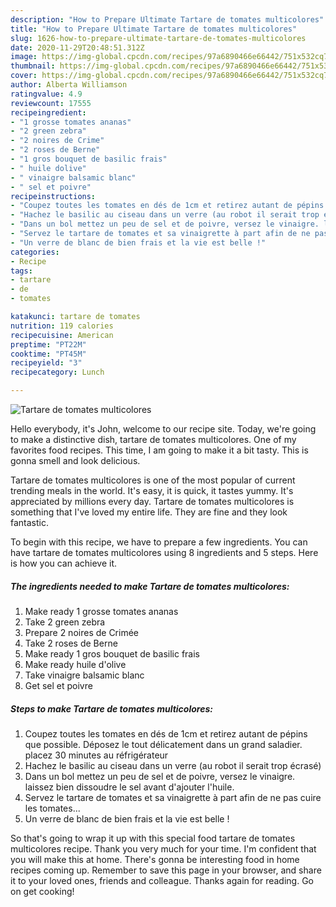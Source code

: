 ```yaml
---
description: "How to Prepare Ultimate Tartare de tomates multicolores"
title: "How to Prepare Ultimate Tartare de tomates multicolores"
slug: 1626-how-to-prepare-ultimate-tartare-de-tomates-multicolores
date: 2020-11-29T20:48:51.312Z
image: https://img-global.cpcdn.com/recipes/97a6890466e66442/751x532cq70/tartare-de-tomates-multicolores-photo-principale-de-la-recette.jpg
thumbnail: https://img-global.cpcdn.com/recipes/97a6890466e66442/751x532cq70/tartare-de-tomates-multicolores-photo-principale-de-la-recette.jpg
cover: https://img-global.cpcdn.com/recipes/97a6890466e66442/751x532cq70/tartare-de-tomates-multicolores-photo-principale-de-la-recette.jpg
author: Alberta Williamson
ratingvalue: 4.9
reviewcount: 17555
recipeingredient:
- "1 grosse tomates ananas"
- "2 green zebra"
- "2 noires de Crime"
- "2 roses de Berne"
- "1 gros bouquet de basilic frais"
- " huile dolive"
- " vinaigre balsamic blanc"
- " sel et poivre"
recipeinstructions:
- "Coupez toutes les tomates en dés de 1cm et retirez autant de pépins que possible. Déposez le tout délicatement dans un grand saladier. placez 30 minutes au réfrigérateur"
- "Hachez le basilic au ciseau dans un verre (au robot il serait trop écrasé)"
- "Dans un bol mettez un peu de sel et de poivre, versez le vinaigre. laissez bien dissoudre le sel avant d&#39;ajouter l&#39;huile."
- "Servez le tartare de tomates et sa vinaigrette à part afin de ne pas cuire les tomates..."
- "Un verre de blanc de bien frais et la vie est belle !"
categories:
- Recipe
tags:
- tartare
- de
- tomates

katakunci: tartare de tomates 
nutrition: 119 calories
recipecuisine: American
preptime: "PT22M"
cooktime: "PT45M"
recipeyield: "3"
recipecategory: Lunch

---
```



![Tartare de tomates multicolores](https://img-global.cpcdn.com/recipes/97a6890466e66442/751x532cq70/tartare-de-tomates-multicolores-photo-principale-de-la-recette.jpg)

Hello everybody, it's John, welcome to our recipe site. Today, we're going to make a distinctive dish, tartare de tomates multicolores. One of my favorites food recipes. This time, I am going to make it a bit tasty. This is gonna smell and look delicious.



Tartare de tomates multicolores is one of the most popular of current trending meals in the world. It's easy, it is quick, it tastes yummy. It's appreciated by millions every day. Tartare de tomates multicolores is something that I've loved my entire life. They are fine and they look fantastic.


To begin with this recipe, we have to prepare a few ingredients. You can have tartare de tomates multicolores using 8 ingredients and 5 steps. Here is how you can achieve it.

<!--inarticleads1-->

##### The ingredients needed to make Tartare de tomates multicolores:

1. Make ready 1 grosse tomates ananas
1. Take 2 green zebra
1. Prepare 2 noires de Crimée
1. Take 2 roses de Berne
1. Make ready 1 gros bouquet de basilic frais
1. Make ready  huile d&#39;olive
1. Take  vinaigre balsamic blanc
1. Get  sel et poivre




<!--inarticleads2-->

##### Steps to make Tartare de tomates multicolores:

1. Coupez toutes les tomates en dés de 1cm et retirez autant de pépins que possible. Déposez le tout délicatement dans un grand saladier. placez 30 minutes au réfrigérateur
1. Hachez le basilic au ciseau dans un verre (au robot il serait trop écrasé)
1. Dans un bol mettez un peu de sel et de poivre, versez le vinaigre. laissez bien dissoudre le sel avant d&#39;ajouter l&#39;huile.
1. Servez le tartare de tomates et sa vinaigrette à part afin de ne pas cuire les tomates...
1. Un verre de blanc de bien frais et la vie est belle !




So that's going to wrap it up with this special food tartare de tomates multicolores recipe. Thank you very much for your time. I'm confident that you will make this at home. There's gonna be interesting food in home recipes coming up. Remember to save this page in your browser, and share it to your loved ones, friends and colleague. Thanks again for reading. Go on get cooking!
